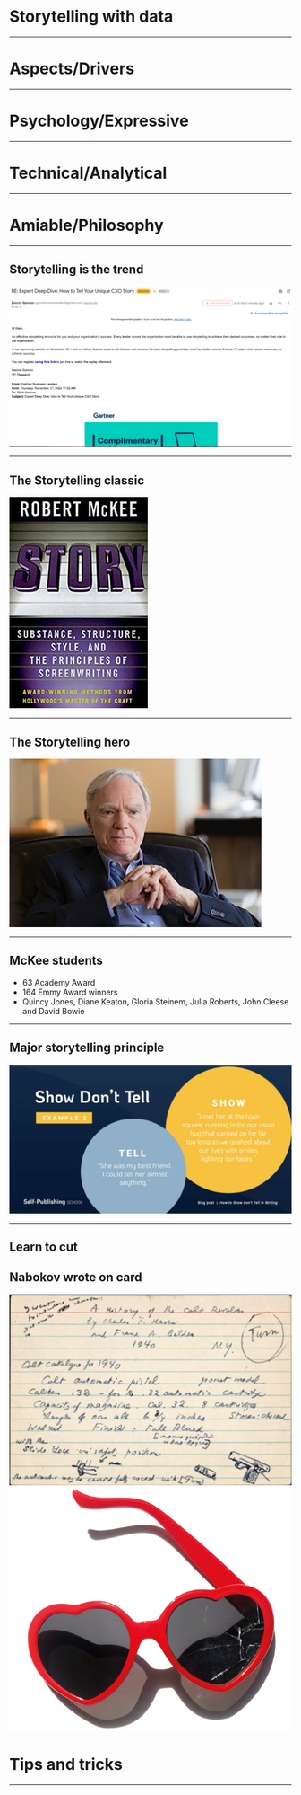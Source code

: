 # Storytelling with data

---

# Aspects/Drivers

---

# Psychology/Expressive

---

# Technical/Analytical

---

# Amiable/Philosophy

---
## Storytelling is the trend

![](../images/01.png)

---

## The Storytelling classic

![](../images/02.png)

---

## The Storytelling hero

![](../images/03-McKee.jpg)

---

## McKee students

* 63 Academy Award 
* 164 Emmy Award winners
* Quincy Jones, Diane Keaton, Gloria Steinem, Julia Roberts, John Cleese and David Bowie

---

## Major storytelling principle

![](../images/04-show-do-not-tell.jpg)

---

## Learn to cut

## Nabokov wrote on card

![](../images/05.png)
![](../images/06.png)



# Tips and tricks

---

